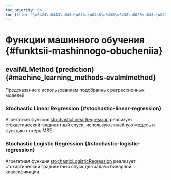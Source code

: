 ```yaml
---
toc_priority: 64
toc_title: "\u0424\u0443\u043d\u043a\u0446\u0438\u0438\u0020\u043c\u0430\u0448\u0438\u043d\u043d\u043e\u0433\u043e\u0020\u043e\u0431\u0443\u0447\u0435\u043d\u0438\u044f"
---
```


# Функции машинного обучения {#funktsii-mashinnogo-obucheniia}

## evalMLMethod (prediction) {#machine_learning_methods-evalmlmethod}

Предсказание с использованием подобранных регрессионных моделей.

### Stochastic Linear Regression {#stochastic-linear-regression}

Агрегатная функция [stochasticLinearRegression](../../sql-reference/functions/machine-learning-functions.md#agg_functions-stochasticlinearregression) реализует стохастический градиентный спуск, использую линейную модель и функцию потерь MSE.

### Stochastic Logistic Regression {#stochastic-logistic-regression}

Агрегатная функция [stochasticLogisticRegression](../../sql-reference/functions/machine-learning-functions.md#agg_functions-stochasticlogisticregression) реализует стохастический градиентный спуск для задачи бинарной классификации.
